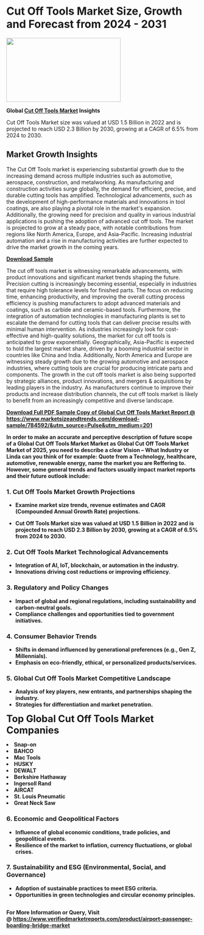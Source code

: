 <H1>Cut Off Tools Market Size, Growth and Forecast from 2024 - 2031</H1><img class="aligncenter size-medium wp-image-584254" src="https://thirdeyenews.in/wp-content/uploads/2024/09/Global-Market-Research-300x168.jpeg" alt="" width="300" height="168" /><p><strong>Global&nbsp;<a href="https://www.marketsizeandtrends.com/download-sample/784592/&amp;utm_source=Pulse&amp;utm_medium=201">Cut Off Tools Market</a> Insights</strong></p><p>Cut Off Tools Market size was valued at USD 1.5 Billion in 2022 and is projected to reach USD 2.3 Billion by 2030, growing at a CAGR of 6.5% from 2024 to 2030.</p><p><h2>Market Growth Insights</h2> <p>The Cut Off Tools market is experiencing substantial growth due to the increasing demand across multiple industries such as automotive, aerospace, construction, and metalworking. As manufacturing and construction activities surge globally, the demand for efficient, precise, and durable cutting tools has amplified. Technological advancements, such as the development of high-performance materials and innovations in tool coatings, are also playing a pivotal role in the market's expansion. Additionally, the growing need for precision and quality in various industrial applications is pushing the adoption of advanced cut off tools. The market is projected to grow at a steady pace, with notable contributions from regions like North America, Europe, and Asia-Pacific. Increasing industrial automation and a rise in manufacturing activities are further expected to drive the market growth in the coming years. </p> <p><strong><a href="#">Download Sample</a></strong></p> <p>The cut off tools market is witnessing remarkable advancements, with product innovations and significant market trends shaping the future. Precision cutting is increasingly becoming essential, especially in industries that require high tolerance levels for finished parts. The focus on reducing time, enhancing productivity, and improving the overall cutting process efficiency is pushing manufacturers to adopt advanced materials and coatings, such as carbide and ceramic-based tools. Furthermore, the integration of automation technologies in manufacturing plants is set to escalate the demand for cutting tools that can deliver precise results with minimal human intervention. As industries increasingly look for cost-effective and high-quality solutions, the market for cut off tools is anticipated to grow exponentially. Geographically, Asia-Pacific is expected to hold the largest market share, driven by a booming industrial sector in countries like China and India. Additionally, North America and Europe are witnessing steady growth due to the growing automotive and aerospace industries, where cutting tools are crucial for producing intricate parts and components. The growth in the cut off tools market is also being supported by strategic alliances, product innovations, and mergers & acquisitions by leading players in the industry. As manufacturers continue to improve their products and increase distribution channels, the cut off tools market is likely to benefit from an increasingly competitive and diverse landscape. <p><strong><a href="#"></p><p><span class=""><strong>Download Full PDF Sample Copy of Global Cut Off Tools Market Report</strong> @ <a href="https://www.marketsizeandtrends.com/download-sample/784592/&amp;utm_source=Pulse&amp;utm_medium=201" target="_blank">https://www.marketsizeandtrends.com/download-sample/784592/&amp;utm_source=Pulse&amp;utm_medium=201</a></span></p><p>In order to make an accurate and perceptive description of future scope of a Global&nbsp;Cut Off Tools Market Market as Global&nbsp;Cut Off Tools Market Market of 2025, you need to describe a clear Vision &ndash; What Industry or Linda can you think of for example: Quote from a Technology, healthcare, automotive, renewable energy, name the market you are Reffering to. However, some general trends and factors usually impact market reports and their future outlook include:</p><h3>1.&nbsp;<strong>Cut Off Tools Market Growth Projections</strong></h3><ul><li>Examine market size trends, revenue estimates and CAGR (Compounded Annual Growth Rate) projections.</li><li><p>Cut Off Tools Market size was valued at USD 1.5 Billion in 2022 and is projected to reach USD 2.3 Billion by 2030, growing at a CAGR of 6.5% from 2024 to 2030.</p></li></ul><h3>2.&nbsp;<strong>Cut Off Tools Market Technological Advancements</strong></h3><ul><li>Integration of AI, IoT, blockchain, or automation in the industry.</li><li>Innovations driving cost reductions or improving efficiency.</li></ul><h3>3.&nbsp;<strong>Regulatory and Policy Changes</strong></h3><ul><li>Impact of global and regional regulations, including sustainability and carbon-neutral goals.</li><li>Compliance challenges and opportunities tied to government initiatives.</li></ul><h3>4.&nbsp;<strong>Consumer Behavior Trends</strong></h3><ul><li>Shifts in demand influenced by generational preferences (e.g., Gen Z, Millennials).</li><li>Emphasis on eco-friendly, ethical, or personalized products/services.</li></ul><h3>5.&nbsp;<strong>Global Cut Off Tools Market Competitive Landscape</strong></h3><ul><li>Analysis of key players, new entrants, and partnerships shaping the industry.</li><li>Strategies for differentiation and market penetration.</li></ul><p data-pm-slice="1 1 []"><span style="color: inherit; font-family: inherit; font-size: 25px;">Top Global Cut Off Tools Market Companies</span></p><div class="" data-test-id=""><p><li>Snap-on</li><li> BAHCO</li><li> Mac Tools</li><li> HUSKY</li><li> DEWALT</li><li> Berkshire Hathaway</li><li> Ingersoll Rand</li><li> AIRCAT</li><li> St. Louis Pneumatic</li><li> Great Neck Saw</li></p></div><h3>6.&nbsp;<strong>Economic and Geopolitical Factors</strong></h3><ul><li>Influence of global economic conditions, trade policies, and geopolitical events.</li><li>Resilience of the market to inflation, currency fluctuations, or global crises.</li></ul><h3>7.&nbsp;<strong>Sustainability and ESG (Environmental, Social, and Governance)</strong></h3><ul><li>Adoption of sustainable practices to meet ESG criteria.</li><li>Opportunities in green technologies and circular economy principles.</li></ul><h2><strong style="font-size: 14px;">For More Information or Query, Visit @&nbsp;</strong><a style="background-color: #ffffff; font-size: 14px;" href="https://www.marketsizeandtrends.com/report/cut-off-tools-market/" target="_blank">https://www.verifiedmarketreports.com/product/airport-passenger-boarding-bridge-market</a></h2>

